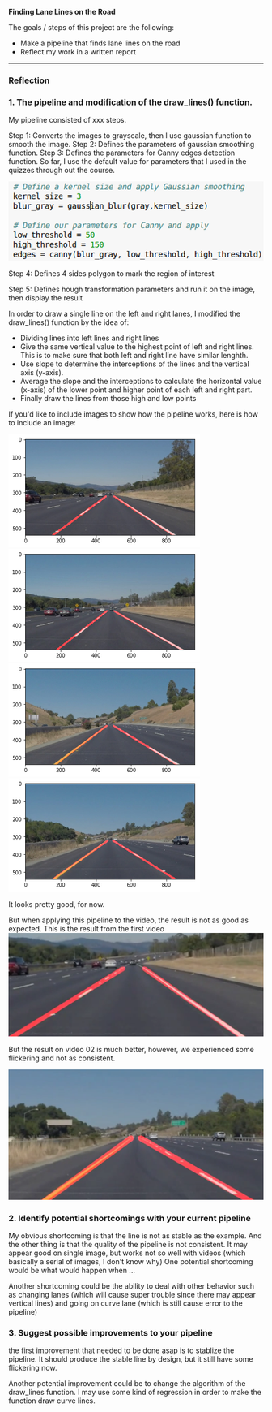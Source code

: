 **Finding Lane Lines on the Road**

The goals / steps of this project are the following:
* Make a pipeline that finds lane lines on the road
* Reflect my work in a written report

---

### Reflection

### 1. The pipeline and modification of the draw_lines() function.

My pipeline consisted of xxx steps.

Step 1: Converts the images to grayscale, then I use gaussian function to smooth the image.
Step 2: Defines the parameters of gaussian smoothing function.
Step 3: Defines the parameters for Canny edges detection function.
So far, I use the default value for parameters that I used in the quizzes through out the course.

![Steps 1 to 3](./Docs_images/Step1-3.png)

Step 4: Defines 4 sides polygon to mark the region of interest

Step 5: Defines hough transformation parameters and run it on the image, then display the result

In order to draw a single line on the left and right lanes, I modified the draw_lines() function by the idea of:
* Dividing lines into left lines and right lines
* Give the same vertical value to the highest point of left and right lines. This is to make sure that both left and right line have similar lenghth.
* Use slope to determine the interceptions of the lines and the vertical axis (y-axis).
* Average the slope and the interceptions to calculate the horizontal value (x-axis) of the lower point and higher point of each left and right part.
* Finally draw the lines from those high and low points

If you'd like to include images to show how the pipeline works, here is how to include an image:

![Result 1](./Docs_images/result1.jpg) ![Result 2](./Docs_images/result2.jpg)
![Result 3](./Docs_images/result3.jpg) ![Result 4](./Docs_images/result4.jpg)

It looks pretty good, for now.

But when applying this pipeline to the video, the result is not as good as expected.
This is the result from the first video
![Video 01](./Docs_images/Video01.png)

But the result on video 02 is much better, however, we experienced some flickering and not as consistent.

![Video 02](./Docs_images/Video02.png)


### 2. Identify potential shortcomings with your current pipeline

My obvious shortcoming is that the line is not as stable as the example. And the other thing is that the quality of the pipeline is not consistent. It may appear good on single image, but works not so well with videos (which basically a serial of images, I don't know why)
One potential shortcoming would be what would happen when ...

Another shortcoming could be the ability to deal with other behavior such as changing lanes (which will cause super trouble since there may appear vertical lines) and going on curve lane (which is still cause error to the pipeline)


### 3. Suggest possible improvements to your pipeline

the first improvement that needed to be done asap is to stablize the pipeline. It should produce the stable line by design, but it still have some flickering now.

Another potential improvement could be to change the algorithm of the draw_lines function. I may use some kind of regression in order to make the function draw curve lines.
